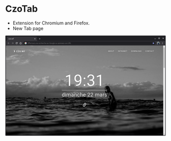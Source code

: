 # CzoTab

- Extension for Chromium and Firefox.
- New Tab page

![Img CzoTab](/store/cm-czotab.png)
